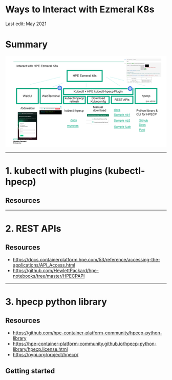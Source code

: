# Ways to Interact with Ezmeral K8s
Last edit: May 2021

# Summary
[![png](https://github.com/helloezmeral/cdn/blob/main/HelloWorld%20with%20EPIC%20MLOps.png?raw=true)](https://helloezmeral.github.io/cdn/interact.pdf)

---
# 1. kubectl with plugins (kubectl-hpecp)
## Resources


---
# 2. REST APIs
## Resources
- https://docs.containerplatform.hpe.com/53/reference/accessing-the-applications/API_Access.html
- https://github.com/HewlettPackard/hpe-notebooks/tree/master/HPECPAPI

---
# 3. hpecp python library
## Resources
- https://github.com/hpe-container-platform-community/hpecp-python-library
- https://hpe-container-platform-community.github.io/hpecp-python-library/hpecp.license.html
- https://pypi.org/project/hpecp/
## Getting started
